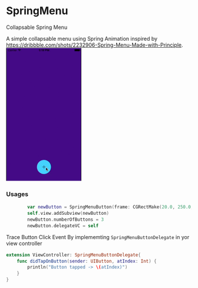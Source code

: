 # SpringMenu
Collapsable Spring Menu

A simple collapsable menu using Spring Animation inspired by https://dribbble.com/shots/2232906-Spring-Menu-Made-with-Principle.
![Spring Menu](https://raw.githubusercontent.com/sauvikatinnofied/SpringMenu/master/ezgif.com-crop.gif)

### Usages


```swift
        var newButton = SpringMenuButton(frame: CGRectMake(20.0, 250.0, 88.0, 88.0))
        self.view.addSubview(newButton)
        newButton.numberOfButtons = 3
        newButton.delegateVC = self
```
Trace Button Click Event By implememting `SpringMenuButtonDelegate` in yor view controller

```swift
extension ViewController: SpringMenuButtonDelegate{
    func didTapOnButton(sender: UIButton, atIndex: Int) {
        println("Button tapped -> \(atIndex)")
    }
}
```
